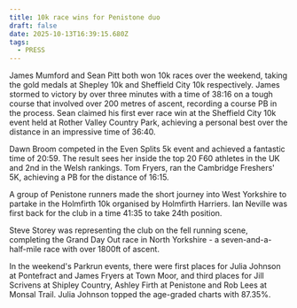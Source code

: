 ```yaml
---
title: 10k race wins for Penistone duo
draft: false
date: 2025-10-13T16:39:15.680Z
tags:
  - PRESS
---
```

James Mumford and Sean Pitt both won 10k races over the weekend, taking the gold medals at Shepley 10k and Sheffield City 10k respectively. James stormed to victory by over three minutes with a time of 38:16 on a tough course that involved over 200 metres of ascent, recording a course PB in the process. Sean claimed his first ever race win at the Sheffield City 10k event held at Rother Valley Country Park, achieving a personal best over the distance in an impressive time of 36:40.

Dawn Broom competed in the Even Splits 5k event and achieved a fantastic time of 20:59. The result sees her inside the top 20 F60 athletes in the UK and 2nd in the Welsh rankings.  Tom Fryers, ran the Cambridge Freshers' 5K, achieving a PB for the distance of 16:15.

A group of Penistone runners made the short journey into West Yorkshire to partake in the Holmfirth 10k organised by Holmfirth Harriers. Ian Neville was first back for the club in a time 41:35 to take 24th position.

Steve Storey was representing the club on the fell running scene, completing the Grand Day Out race in North Yorkshire - a seven-and-a-half-mile race with over 1800ft of ascent.

In the weekend's Parkrun events, there were first places for Julia Johnson at Pontefract and James Fryers at Town Moor, and third places for Jill Scrivens at Shipley Country, Ashley Firth at Penistone and Rob Lees at Monsal Trail. Julia Johnson topped the age-graded charts with 87.35%.